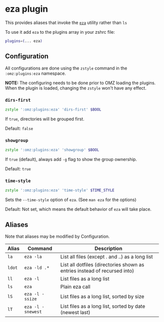 # eza plugin

This provides aliases that invoke the [`eza`](https://github.com/eza-community/eza) utility rather than `ls`

To use it add `eza` to the plugins array in your zshrc file:

```zsh
plugins=(... eza)
```

## Configuration

All configurations are done using the `zstyle` command in the `:omz:plugins:eza` namespace.

**NOTE:** The configuring needs to be done prior to OMZ loading the plugins. When the plugin is loaded, changing the `zstyle` won't have any effect.

### `dirs-first`

```zsh
zstyle ':omz:plugins:eza' 'dirs-first' $BOOL
```

If `true`, directories will be grouped first.

Default: `false`


### `showgroup`

```zsh
zstyle ':omz:plugins:eza' 'showgroup' $BOOL
```

If `true` (default), always add `-g` flag to show the group ownership.

Default: `true`


### `time-style`

```zsh
zstyle ':omz:plugins:eza' 'time-style' $TIME_STYLE
```

Sets the `--time-style` option of `eza`. (See `man eza` for the options)

Default: Not set, which means the default behavior of `eza` will take place.


## Aliases

Note that aliases may be modified by Configuration.


| Alias   | Command           | Description                                                                 |
| ------- | ----------------- | --------------------------------------------------------------------------- |
| `la`    | `eza -la`         | List all files (except . and ..) as a long list                             |
| `ldot`  | `eza -ld .*`      | List all dotfiles (directories shown as entries instead of recursed into)   |
| `ll`    | `eza -l`          | List files as a long list                                                   |
| `ls`    | `eza`             | Plain eza call                                                              |
| `lS`    | `eza -l -ssize`   | List files as a long list, sorted by size                                   |
| `lT`    | `eza -l -snewest` | List files as a long list, sorted by date (newest last)                     |

